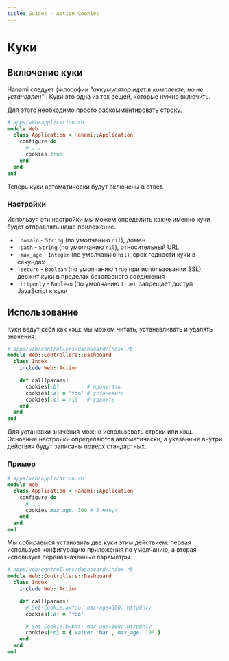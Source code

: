 ```yaml
---
title: Guides - Action Cookies
---
```


# Куки

## Включение куки

Hanami следует философии _"аккумулятор идет в комплекте, но не установлен"_ .
Куки это одна из тех вещей, которые нужно включить.

Для этого необходимо просто раскомментировать строку.

```ruby
# apps/web/application.rb
module Web
  class Application < Hanami::Application
    configure do
      # ...
      cookies true
    end
  end
end
```

Теперь куки автоматически будут включены в ответ.

### Настройки

Используя эти настройки мы можем определить какие именно куки будет отправлять наше приложение.

  * `:domain` - `String` (по умолчанию `nil`), домен
  * `:path` - `String` (по умолчанию `nil`), относительный URL
  * `:max_age` - `Integer` (по умолчанию `nil`), срок годности куки в секундах
  * `:secure` - `Boolean` (по умолчанию `true` при использовании SSL), держит куки в пределах безопасного соединения
  * `:httponly` - `Boolean` (по умолчанию `true`), запрещает доступ JavaScript к куки

## Использование

Куки ведут себя как хэш: мы можем читать, устанавливать и удалять значения.

```ruby
# apps/web/controllers/dashboard/index.rb
module Web::Controllers::Dashboard
  class Index
    include Web::Action

    def call(params)
      cookies[:b]         # прочитать
      cookies[:a] = 'foo' # установить
      cookies[:c] = nil   # удалить
    end
  end
end
```

Для установки значения можно использовать строки или хэш.
Основные настройки определяются автоматически, а указанные внутри действия будут записаны поверх стандартных.

### Пример

```ruby
# apps/web/application.rb
module Web
  class Application < Hanami::Application
    configure do
      # ...
      cookies max_age: 300 # 5 минут
    end
  end
end
```

Мы собираемся установить две куки этим действием: первая использует конфигурацию приложения по умолчанию, а вторая использует переназначенные параметры.

```ruby
# apps/web/controllers/dashboard/index.rb
module Web::Controllers::Dashboard
  class Index
    include Web::Action

    def call(params)
      # Set-Cookie:a=foo; max-age=300; HttpOnly
      cookies[:a] = 'foo'

      # Set-Cookie:b=bar; max-age=100; HttpOnly
      cookies[:b] = { value: 'bar', max_age: 100 }
    end
  end
end
```
